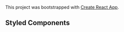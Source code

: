This project was bootstrapped with [Create React App](https://github.com/facebook/create-react-app).

## Styled Components

